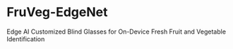 # FruVeg-EdgeNet
Edge AI Customized Blind Glasses for On-Device Fresh Fruit and Vegetable Identification
